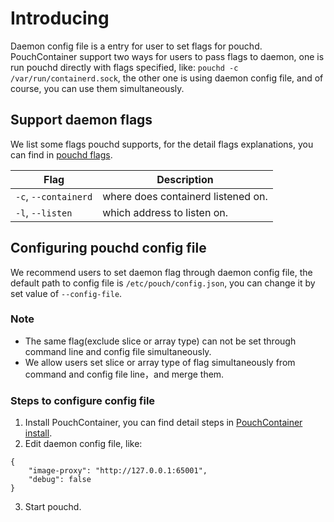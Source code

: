 # Introducing

Daemon config file is a entry for user to set flags for pouchd. PouchContainer
support two ways for users to pass flags to daemon, one is run pouchd
directly with flags specified, like: `pouchd -c /var/run/containerd.sock`, the
other one is using daemon config file, and of course, you can use them simultaneously.

## Support daemon flags

We list some flags pouchd supports, for the detail flags explanations, you
can find in [pouchd flags](https://github.com/alibaba/pouch/blob/master/docs/commandline/pouchd.md).

| Flag                  | Description                             |
|-----------------------|-----------------------------------------|
| `-c`, `--containerd`  | where does containerd listened on. |
| `-l`, `--listen`      | which address to listen on.            |

## Configuring pouchd config file

We recommend users to set daemon flag through daemon config file, the default
path to config file is `/etc/pouch/config.json`, you can change it by set
value of `--config-file`.

### Note

* The same flag(exclude slice or array type) can not be set through command
  line and config file simultaneously.
* We allow users set slice or array type of flag simultaneously from command
  and config file line，and merge them.

### Steps to configure config file

1. Install PouchContainer, you can find detail steps in [PouchContainer install](https://github.com/alibaba/pouch/blob/master/INSTALLATION.md).
2. Edit daemon config file, like:

```
{
    "image-proxy": "http://127.0.0.1:65001",
    "debug": false
}
```

3. Start pouchd.
